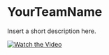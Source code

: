 # YourTeamName
Insert a short description here.

[![Watch the Video](https://yt-embed.herokuapp.com/embed?v=LYnhedGLffY)](http://www.youtube.com/watch?v=LYnhedGLffY)

